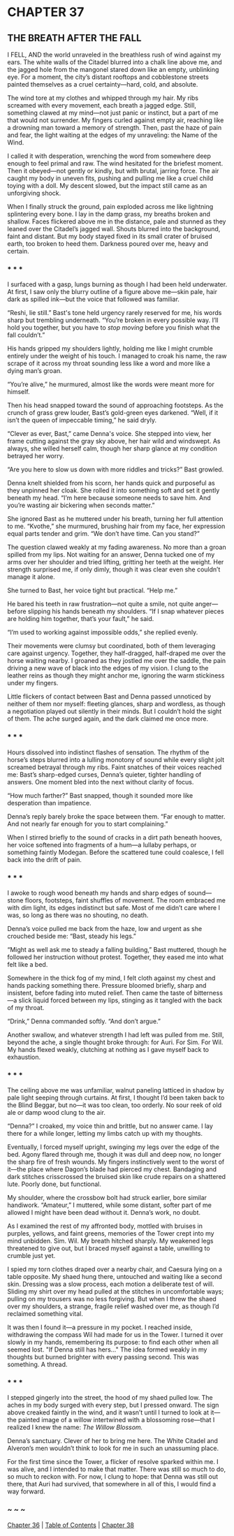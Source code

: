 # CHAPTER 37

## THE BREATH AFTER THE FALL  

I FELL, AND the world unraveled in the breathless rush of wind against my ears. The white walls of the Citadel blurred into a chalk line above me, and the jagged hole from the mangonel stared down like an empty, unblinking eye. For a moment, the city’s distant rooftops and cobblestone streets painted themselves as a cruel certainty—hard, cold, and absolute.  

The wind tore at my clothes and whipped through my hair. My ribs screamed with every movement, each breath a jagged edge. Still, something clawed at my mind—not just panic or instinct, but a part of me that would not surrender. My fingers curled against empty air, reaching like a drowning man toward a memory of strength. Then, past the haze of pain and fear, the light waiting at the edges of my unraveling: the Name of the Wind.  

I called it with desperation, wrenching the word from somewhere deep enough to feel primal and raw. The wind hesitated for the briefest moment. Then it obeyed—not gently or kindly, but with brutal, jarring force. The air caught my body in uneven fits, pushing and pulling me like a cruel child toying with a doll. My descent slowed, but the impact still came as an unforgiving shock.  

When I finally struck the ground, pain exploded across me like lightning splintering every bone. I lay in the damp grass, my breaths broken and shallow. Faces flickered above me in the distance, pale and stunned as they leaned over the Citadel’s jagged wall. Shouts blurred into the background, faint and distant. But my body stayed fixed in its small crater of bruised earth, too broken to heed them. Darkness poured over me, heavy and certain.  

### * * *

I surfaced with a gasp, lungs burning as though I had been held underwater. At first, I saw only the blurry outline of a figure above me—skin pale, hair dark as spilled ink—but the voice that followed was familiar.  

“Reshi, lie still.” Bast's tone held urgency rarely reserved for me, his words sharp but trembling underneath. “You’re broken in every possible way. I’ll hold you together, but you have to *stop moving* before you finish what the fall couldn’t.”  

His hands gripped my shoulders lightly, holding me like I might crumble entirely under the weight of his touch. I managed to croak his name, the raw scrape of it across my throat sounding less like a word and more like a dying man’s groan.  

“You’re alive,” he murmured, almost like the words were meant more for himself.  

Then his head snapped toward the sound of approaching footsteps. As the crunch of grass grew louder, Bast’s gold-green eyes darkened. “Well, if it isn’t the queen of impeccable timing,” he said dryly.  

“Clever as ever, Bast,” came Denna's voice. She stepped into view, her frame cutting against the gray sky above, her hair wild and windswept. As always, she willed herself calm, though her sharp glance at my condition betrayed her worry.  

“Are you here to slow us down with more riddles and tricks?” Bast growled.  

Denna knelt shielded from his scorn, her hands quick and purposeful as they unpinned her cloak. She rolled it into something soft and set it gently beneath my head. “I’m here because someone needs to save him. And you’re wasting air bickering when seconds matter.”  

She ignored Bast as he muttered under his breath, turning her full attention to me. “Kvothe,” she murmured, brushing hair from my face, her expression equal parts tender and grim. “We don’t have time. Can you stand?”  

The question clawed weakly at my fading awareness. No more than a groan spilled from my lips. Not waiting for an answer, Denna tucked one of my arms over her shoulder and tried lifting, gritting her teeth at the weight. Her strength surprised me, if only dimly, though it was clear even she couldn’t manage it alone.  

She turned to Bast, her voice tight but practical. “Help me.”  

He bared his teeth in raw frustration—not quite a smile, not quite anger—before slipping his hands beneath my shoulders. “If I snap whatever pieces are holding him together, that’s your fault,” he said.  

“I’m used to working against impossible odds,” she replied evenly.  

Their movements were clumsy but coordinated, both of them leveraging care against urgency. Together, they half-dragged, half-draped me over the horse waiting nearby. I groaned as they jostled me over the saddle, the pain driving a new wave of black into the edges of my vision. I clung to the leather reins as though they might anchor me, ignoring the warm stickiness under my fingers.  

Little flickers of contact between Bast and Denna passed unnoticed by neither of them nor myself: fleeting glances, sharp and wordless, as though a negotiation played out silently in their minds. But I couldn’t hold the sight of them. The ache surged again, and the dark claimed me once more.  

### * * *

Hours dissolved into indistinct flashes of sensation. The rhythm of the horse’s steps blurred into a lulling monotony of sound while every slight jolt screamed betrayal through my ribs. Faint snatches of their voices reached me: Bast’s sharp-edged curses, Denna’s quieter, tighter handling of answers. One moment bled into the next without clarity of focus.  

“How much farther?” Bast snapped, though it sounded more like desperation than impatience.  

Denna’s reply barely broke the space between them. “Far enough to matter. And not nearly far enough for you to start complaining.”  

When I stirred briefly to the sound of cracks in a dirt path beneath hooves, her voice softened into fragments of a hum—a lullaby perhaps, or something faintly Modegan. Before the scattered tune could coalesce, I fell back into the drift of pain.  

### * * *

I awoke to rough wood beneath my hands and sharp edges of sound—stone floors, footsteps, faint shuffles of movement. The room embraced me with dim light, its edges indistinct but safe. Most of me didn’t care where I was, so long as there was no shouting, no death.  

Denna’s voice pulled me back from the haze, low and urgent as she crouched beside me: “Bast, steady his legs.”  

“Might as well ask me to steady a falling building,” Bast muttered, though he followed her instruction without protest. Together, they eased me into what felt like a bed.  

Somewhere in the thick fog of my mind, I felt cloth against my chest and hands packing something there. Pressure bloomed briefly, sharp and insistent, before fading into muted relief. Then came the taste of bitterness—a slick liquid forced between my lips, stinging as it tangled with the back of my throat.  

“Drink,” Denna commanded softly. “And don’t argue.”  

Another swallow, and whatever strength I had left was pulled from me. Still, beyond the ache, a single thought broke through: for Auri. For Sim. For Wil. My hands flexed weakly, clutching at nothing as I gave myself back to exhaustion.  

### * * *

The ceiling above me was unfamiliar, walnut paneling latticed in shadow by pale light seeping through curtains. At first, I thought I’d been taken back to the Blind Beggar, but no—it was too clean, too orderly. No sour reek of old ale or damp wood clung to the air.  

“Denna?” I croaked, my voice thin and brittle, but no answer came. I lay there for a while longer, letting my limbs catch up with my thoughts.  

Eventually, I forced myself upright, swinging my legs over the edge of the bed. Agony flared through me, though it was dull and deep now, no longer the sharp fire of fresh wounds. My fingers instinctively went to the worst of it—the place where Dagon’s blade had pierced my chest. Bandaging and dark stitches crisscrossed the bruised skin like crude repairs on a shattered lute. Poorly done, but functional.  

My shoulder, where the crossbow bolt had struck earlier, bore similar handiwork. “Amateur,” I muttered, while some distant, softer part of me allowed I might have been dead without it. Denna’s work, no doubt.  

As I examined the rest of my affronted body, mottled with bruises in purples, yellows, and faint greens, memories of the Tower crept into my mind unbidden. Sim. Wil. My breath hitched sharply. My weakened legs threatened to give out, but I braced myself against a table, unwilling to crumble just yet.  

I spied my torn clothes draped over a nearby chair, and Caesura lying on a table opposite. My shaed hung there, untouched and waiting like a second skin. Dressing was a slow process, each motion a deliberate test of will. Sliding my shirt over my head pulled at the stitches in uncomfortable ways; pulling on my trousers was no less forgiving. But when I threw the shaed over my shoulders, a strange, fragile relief washed over me, as though I’d reclaimed something vital.  

It was then I found it—a pressure in my pocket. I reached inside, withdrawing the compass Wil had made for us in the Tower. I turned it over slowly in my hands, remembering its purpose: to find each other when all seemed lost. "If Denna still has hers..." The idea formed weakly in my thoughts but burned brighter with every passing second. This was something. A thread.  

### * * *

I stepped gingerly into the street, the hood of my shaed pulled low. The aches in my body surged with every step, but I pressed onward. The sign above creaked faintly in the wind, and it wasn’t until I turned to look at it—the painted image of a willow intertwined with a blossoming rose—that I realized I knew the name: *The Willow Blossom.*  

Denna’s sanctuary. Clever of her to bring me here. The White Citadel and Alveron’s men wouldn’t think to look for me in such an unassuming place.  

For the first time since the Tower, a flicker of resolve sparked within me. I was alive, and I intended to make that matter. There was still so much to do, so much to reckon with. For now, I clung to hope: that Denna was still out there, that Auri had survived, that somewhere in all of this, I would find a way forward.  

### ~ ~ ~

[Chapter 36](CHAPTER_36.md) | [Table of Contents](Table_of_Contents.md) | [Chapter 38](CHAPTER_38.md)
